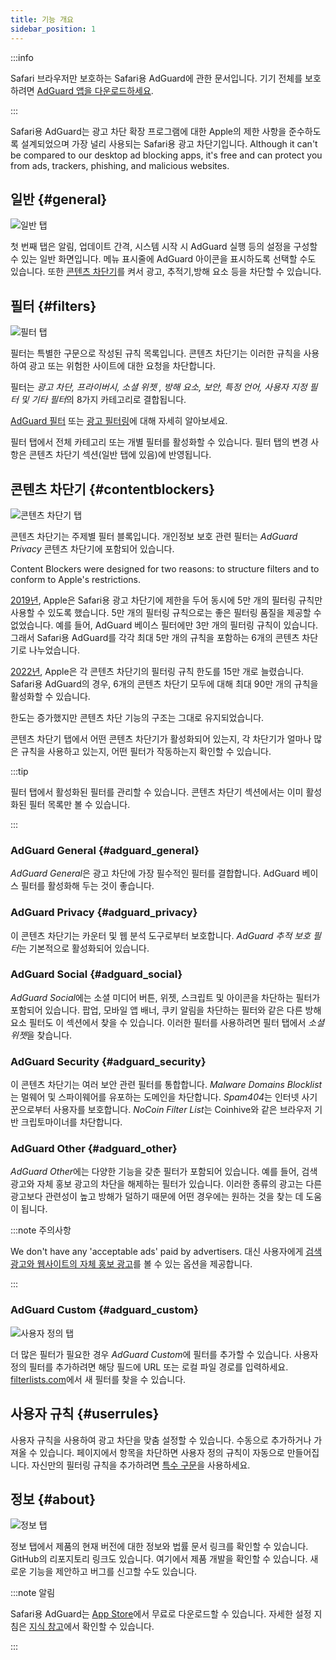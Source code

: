 ```yaml
---
title: 기능 개요
sidebar_position: 1
---
```


:::info

Safari 브라우저만 보호하는 Safari용 AdGuard에 관한 문서입니다. 기기 전체를 보호하려면 [AdGuard 앱을 다운로드하세요](https://agrd.io/download-kb-adblock).

:::

Safari용 AdGuard는 광고 차단 확장 프로그램에 대한 Apple의 제한 사항을 준수하도록 설계되었으며 가장 널리 사용되는 Safari용 광고 차단기입니다. Although it can't be compared to our desktop ad blocking apps, it's free and can protect you from ads, trackers, phishing, and malicious websites.

## 일반 {#general}

![일반 탭](https://cdn.adtidy.org/public/Adguard/Blog/AG_for_Safari_in-depth_review/General.png)

첫 번째 탭은 알림, 업데이트 간격, 시스템 시작 시 AdGuard 실행 등의 설정을 구성할 수 있는 일반 화면입니다. 메뉴 표시줄에 AdGuard 아이콘을 표시하도록 선택할 수도 있습니다. 또한 [콘텐츠 차단기](#contentblockers)를 켜서 광고, 추적기,방해 요소 등을 차단할 수 있습니다.

## 필터 {#filters}

![필터 탭](https://cdn.adtidy.org/public/Adguard/Blog/AG_for_Safari_in-depth_review/Filters.png)

필터는 특별한 구문으로 작성된 규칙 목록입니다. 콘텐츠 차단기는 이러한 규칙을 사용하여 광고 또는 위험한 사이트에 대한 요청을 차단합니다.

필터는 *광고 차단, 프라이버시, 소셜 위젯 , 방해 요소, 보안, 특정 언어, 사용자 지정 필터 및 기타 필터*의 8가지 카테고리로 결합됩니다.

[AdGuard 필터](/general/ad-filtering/adguard-filters) 또는 [광고 필터링](/general/ad-filtering/how-ad-blocking-works)에 대해 자세히 알아보세요.

필터 탭에서 전체 카테고리 또는 개별 필터를 활성화할 수 있습니다. 필터 탭의 변경 사항은 콘텐츠 차단기 섹션(일반 탭에 있음)에 반영됩니다.

## 콘텐츠 차단기 {#contentblockers}

![콘텐츠 차단기 탭](https://cdn.adtidy.org/public/Adguard/Blog/AG_for_Safari_in-depth_review/Contentblockers.png)

콘텐츠 차단기는 주제별 필터 블록입니다. 개인정보 보호 관련 필터는 *AdGuard Privacy* 콘텐츠 차단기에 포함되어 있습니다.

Content Blockers were designed for two reasons: to structure filters and to conform to Apple's restrictions.

[2019년](https://adguard.com/en/blog/adguard-safari-1-5.html), Apple은 Safari용 광고 차단기에 제한을 두어 동시에 5만 개의 필터링 규칙만 사용할 수 있도록 했습니다. 5만 개의 필터링 규칙으로는 좋은 필터링 품질을 제공할 수 없었습니다. 예를 들어, AdGuard 베이스 필터에만 3만 개의 필터링 규칙이 있습니다. 그래서 Safari용 AdGuard를 각각 최대 5만 개의 규칙을 포함하는 6개의 콘텐츠 차단기로 나누었습니다.

[2022년](https://adguard.com/en/blog/adguard-for-safari-1-11.html), Apple은 각 콘텐츠 차단기의 필터링 규칙 한도를 15만 개로 늘렸습니다. Safari용 AdGuard의 경우, 6개의 콘텐츠 차단기 모두에 대해 최대 90만 개의 규칙을 활성화할 수 있습니다.

한도는 증가했지만 콘텐츠 차단 기능의 구조는 그대로 유지되었습니다.

콘텐츠 차단기 탭에서 어떤 콘텐츠 차단기가 활성화되어 있는지, 각 차단기가 얼마나 많은 규칙을 사용하고 있는지, 어떤 필터가 작동하는지 확인할 수 있습니다.

:::tip

필터 탭에서 활성화된 필터를 관리할 수 있습니다. 콘텐츠 차단기 섹션에서는 이미 활성화된 필터 목록만 볼 수 있습니다.

:::

### AdGuard General {#adguard_general}

*AdGuard General*은 광고 차단에 가장 필수적인 필터를 결합합니다. AdGuard 베이스 필터를 활성화해 두는 것이 좋습니다.

### AdGuard Privacy {#adguard_privacy}

이 콘텐츠 차단기는 카운터 및 웹 분석 도구로부터 보호합니다. *AdGuard 추적 보호 필터*는 기본적으로 활성화되어 있습니다.

### AdGuard Social {#adguard_social}

*AdGuard Social*에는 소셜 미디어 버튼, 위젯, 스크립트 및 아이콘을 차단하는 필터가 포함되어 있습니다. 팝업, 모바일 앱 배너, 쿠키 알림을 차단하는 필터와 같은 다른 방해 요소 필터도 이 섹션에서 찾을 수 있습니다. 이러한 필터를 사용하려면 필터 탭에서 *소셜 위젯*을 찾습니다.

### AdGuard Security {#adguard_security}

이 콘텐츠 차단기는 여러 보안 관련 필터를 통합합니다. *Malware Domains Blocklist*는 멀웨어 및 스파이웨어를 유포하는 도메인을 차단합니다. *Spam404*는 인터넷 사기꾼으로부터 사용자를 보호합니다. *NoCoin Filter List*는 Coinhive와 같은 브라우저 기반 크립토마이너를 차단합니다.

### AdGuard Other {#adguard_other}

*AdGuard Other*에는 다양한 기능을 갖춘 필터가 포함되어 있습니다. 예를 들어, 검색 광고와 자체 홍보 광고의 차단을 해제하는 필터가 있습니다. 이러한 종류의 광고는 다른 광고보다 관련성이 높고 방해가 덜하기 때문에 어떤 경우에는 원하는 것을 찾는 데 도움이 됩니다.

:::note 주의사항

We don't have any 'acceptable ads' paid by advertisers. 대신 사용자에게 [검색 광고와 웹사이트의 자체 홍보 광고](/general/ad-filtering/search-ads)를 볼 수 있는 옵션을 제공합니다.

:::

### AdGuard Custom {#adguard_custom}

![사용자 정의 탭](https://cdn.adtidy.org/public/Adguard/Blog/AG_for_Safari_in-depth_review/AGCustom.png)

더 많은 필터가 필요한 경우 *AdGuard Custom*에 필터를 추가할 수 있습니다. 사용자 정의 필터를 추가하려면 해당 필드에 URL 또는 로컬 파일 경로를 입력하세요. [filterlists.com](https://filterlists.com/)에서 새 필터를 찾을 수 있습니다.

## 사용자 규칙 {#userrules}

사용자 규칙을 사용하여 광고 차단을 맞춤 설정할 수 있습니다. 수동으로 추가하거나 가져올 수 있습니다. 페이지에서 항목을 차단하면 사용자 정의 규칙이 자동으로 만들어집니다. 자신만의 필터링 규칙을 추가하려면 [특수 구문](/general/ad-filtering/create-own-filters)을 사용하세요.

## 정보 {#about}

![정보 탭](https://cdn.adtidy.org/public/Adguard/Blog/AG_for_Safari_in-depth_review/About.png)

정보 탭에서 제품의 현재 버전에 대한 정보와 법률 문서 링크를 확인할 수 있습니다. GitHub의 리포지토리 링크도 있습니다. 여기에서 제품 개발을 확인할 수 있습니다. 새로운 기능을 제안하고 버그를 신고할 수도 있습니다.

:::note 알림

Safari용 AdGuard는 [App Store](https://apps.apple.com/app/adguard-for-safari/id1440147259)에서 무료로 다운로드할 수 있습니다. 자세한 설정 지침은 [지식 창고](../installation)에서 확인할 수 있습니다.

:::
